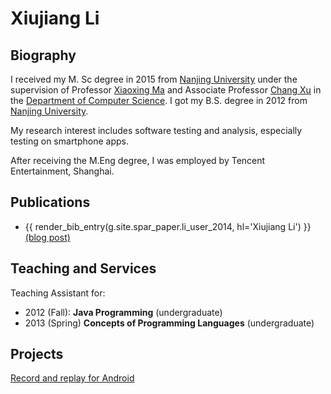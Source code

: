 # Xiujiang Li

## Biography

I received my M. Sc degree in 2015 from <a href="www.nju.edu.cn">Nanjing University</a> under the supervision of Professor <a href="http://moon.nju.edu.cn/~xxm">Xiaoxing Ma</a> and Associate Professor <a href="http://cs.nju.edu.cn/changxu/">Chang Xu</a> in the <a href="http://cs.nju.edu.cn">Department of Computer Science</a>. I got my B.S. degree in 2012 from <a href="http://www.nju.edu.cn/">Nanjing University</a>.</p>

My research interest includes software testing and analysis, especially testing on smartphone apps.

After receiving the M.Eng degree, I was employed by Tencent Entertainment, Shanghai.

## Publications

* {{ render_bib_entry(g.site.spar_paper.li_user_2014, hl='Xiujiang Li') }} [(blog post)](posts/apsec14)

## Teaching and Services

Teaching Assistant for:

* 2012 (Fall): **Java Programming** (undergraduate)
* 2013 (Spring) **Concepts of Programming Languages** (undergraduate)

## Projects

[Record and replay for Android](posts/rr)
